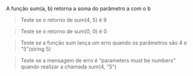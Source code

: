 A função sum(a, b) retorna a soma do parâmetro a com o b

> Teste se o retorno de sum(4, 5) é 9

> Teste se o retorno de sum(0, 0) é 0

> Teste se a função sum lança um erro quando os parâmetros são 4 e "5"(string 5)

> Teste se a mensagem de erro é “parameters must be numbers” quando realizar a chamada sum(4, "5")